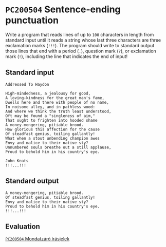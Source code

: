 # `PC200504` Sentence-ending punctuation

Write a program that reads lines of up to `100` characters in length from standard input until it reads a string whose last three characters are three exclamation marks (`!!!`). The program should write to standard output those lines that end with a period (`.`), question mark (`?`), or exclamation mark (`!`), including the line that indicates the end of input!

## Standard input

```
Addressed To Haydon

High-mindedness, a jealousy for good,
A loving-kindness for the great man's fame,
Dwells here and there with people of no name,
In noisome alley, and in pathless wood:
And where we think the truth least understood,
Oft may be found a "singleness of aim,"
That ought to frighten into hooded shame
A money-mongering, pitiable brood.
How glorious this affection for the cause
Of steadfast genius, toiling gallantly!
What when a stout unbending champion awes
Envy and malice to their native sty?
Unnumbered souls breathe out a still applause,
Proud to behold him in his country's eye.

John Keats
!!!...!!!
```

## Standard output

```
A money-mongering, pitiable brood.
Of steadfast genius, toiling gallantly!
Envy and malice to their native sty?
Proud to behold him in his country's eye.
!!!...!!!
```

## Evaluation

[`PC200504` Mondatzáró írásjelek ](https://progcont.hu/progcont/100029/?pid=200504)